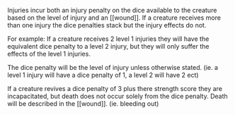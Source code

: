 Injuries incur both an injury penalty on the dice available to the creature based on the level of injury and an [[wound]]. If a creature receives more than one injury the dice penalties stack but the injury effects do not.

For example: If a creature receives 2 level 1 injuries they will have the equivalent dice penalty to a level 2 injury, but they will only suffer the effects of the level 1 injuries.

The dice penalty will be the level of injury unless otherwise stated. (ie. a level 1 injury will have a dice penalty of 1, a level 2 will have 2 ect)

If a creature revives a dice penalty of 3 plus there strength score they are incapacitated, but death does not occur solely from the dice penalty. Death will be described in the [[wound]]. (ie. bleeding out)
